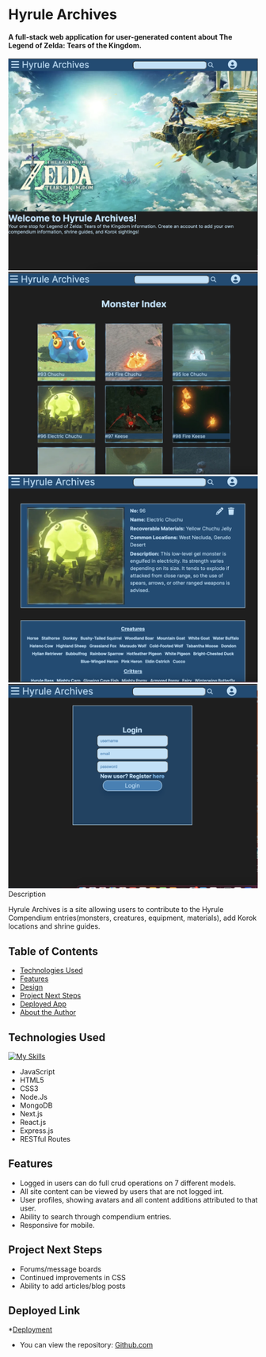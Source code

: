 # Hyrule Archives

#### A full-stack web application for user-generated content about The Legend of Zelda: Tears of the Kingdom.
<img src="./public/Screenshot 2023-06-11 at 3.25.25 PM.png" alt="Landing Page"/>
<img src="./public/Screenshot 2023-06-11 at 3.28.25 PM.png" alt="Monsters Index Page"/>
<img src="./public/Screenshot 2023-06-11 at 4.12.44 PM.png" alt="Show page monster"/>
<img src="./public/Screenshot 2023-06-11 at 4.16.47 PM.png" alt="Login/>

## Description
Hyrule Archives is a site allowing users to contribute to the Hyrule Compendium entries(monsters, creatures, equipment, materials), add Korok locations and shrine guides.

## Table of Contents
* [Technologies Used](#technologiesused)
* [Features](#features)
* [Design](#design)
* [Project Next Steps](#nextsteps)
* [Deployed App](#deployment)
* [About the Author](#author)

## <a name="technologiesused"></a>Technologies Used
[![My Skills](https://skillicons.dev/icons?i=javascript,nodejs,express,mongodb,nextjs,react,vercel&theme=light)](https://skillicons.dev)
* JavaScript
* HTML5
* CSS3
* Node.Js
* MongoDB
* Next.js
* React.js
* Express.js
* RESTful Routes


## Features
* Logged in users can do full crud operations on 7 different models.
* All site content can be viewed by users that are not logged int.
* User profiles, showing avatars and all content additions attributed to that user.
* Ability to search through compendium entries.
* Responsive for mobile.


## <a name="nextsteps"></a>Project Next Steps
* Forums/message boards
* Continued improvements in CSS
* Ability to add articles/blog posts


## <a name="deployment"></a>Deployed Link
*[Deployment](https://hyrule-archives-frontend.vercel.app/)

* You can view the repository:
[Github.com](https://github.com/markjt031/hyrule-archives-frontend)

    
